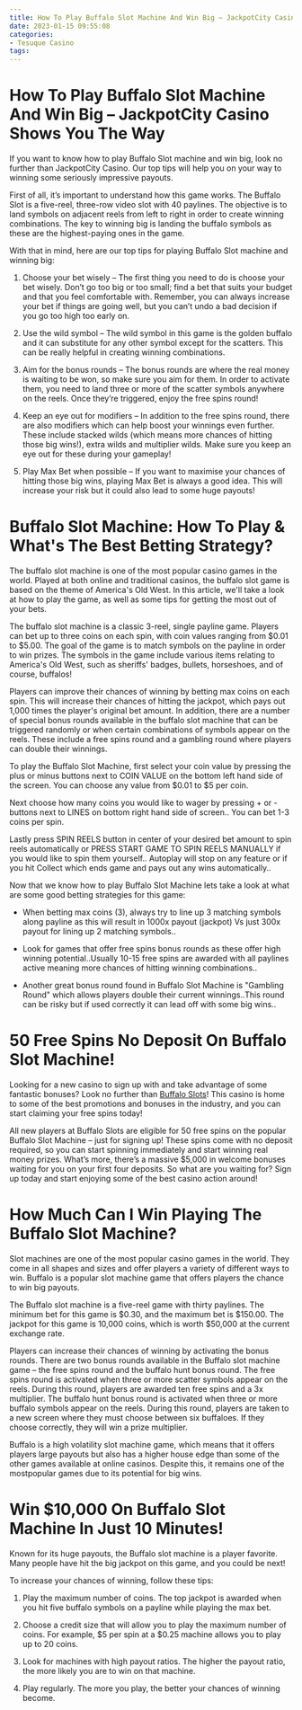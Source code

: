 ```yaml
---
title: How To Play Buffalo Slot Machine And Win Big – JackpotCity Casino Shows You The Way
date: 2023-01-15 09:55:08
categories:
- Tesuque Casino
tags:
---
```



#  How To Play Buffalo Slot Machine And Win Big – JackpotCity Casino Shows You The Way

If you want to know how to play Buffalo Slot machine and win big, look no further than JackpotCity Casino. Our top tips will help you on your way to winning some seriously impressive payouts.

First of all, it’s important to understand how this game works. The Buffalo Slot is a five-reel, three-row video slot with 40 paylines. The objective is to land symbols on adjacent reels from left to right in order to create winning combinations. The key to winning big is landing the buffalo symbols as these are the highest-paying ones in the game.

With that in mind, here are our top tips for playing Buffalo Slot machine and winning big:

1) Choose your bet wisely – The first thing you need to do is choose your bet wisely. Don’t go too big or too small; find a bet that suits your budget and that you feel comfortable with. Remember, you can always increase your bet if things are going well, but you can’t undo a bad decision if you go too high too early on.

2) Use the wild symbol – The wild symbol in this game is the golden buffalo and it can substitute for any other symbol except for the scatters. This can be really helpful in creating winning combinations.

3) Aim for the bonus rounds – The bonus rounds are where the real money is waiting to be won, so make sure you aim for them. In order to activate them, you need to land three or more of the scatter symbols anywhere on the reels. Once they’re triggered, enjoy the free spins round!

4) Keep an eye out for modifiers – In addition to the free spins round, there are also modifiers which can help boost your winnings even further. These include stacked wilds (which means more chances of hitting those big wins!), extra wilds and multiplier wilds. Make sure you keep an eye out for these during your gameplay!

5) Play Max Bet when possible – If you want to maximise your chances of hitting those big wins, playing Max Bet is always a good idea. This will increase your risk but it could also lead to some huge payouts!

#  Buffalo Slot Machine: How To Play & What's The Best Betting Strategy? 

The buffalo slot machine is one of the most popular casino games in the world. Played at both online and traditional casinos, the buffalo slot game is based on the theme of America's Old West. In this article, we'll take a look at how to play the game, as well as some tips for getting the most out of your bets.

The buffalo slot machine is a classic 3-reel, single payline game. Players can bet up to three coins on each spin, with coin values ranging from $0.01 to $5.00. The goal of the game is to match symbols on the payline in order to win prizes. The symbols in the game include various items relating to America's Old West, such as sheriffs' badges, bullets, horseshoes, and of course, buffalos!

Players can improve their chances of winning by betting max coins on each spin. This will increase their chances of hitting the jackpot, which pays out 1,000 times the player's original bet amount. In addition, there are a number of special bonus rounds available in the buffalo slot machine that can be triggered randomly or when certain combinations of symbols appear on the reels. These include a free spins round and a gambling round where players can double their winnings.

To play the Buffalo Slot Machine, first select your coin value by pressing the plus or minus buttons next to COIN VALUE on the bottom left hand side of the screen. You can choose any value from $0.01 to $5 per coin. 

Next choose how many coins you would like to wager by pressing + or - buttons next to LINES on bottom right hand side of screen.. You can bet 1-3 coins per spin. 

Lastly press SPIN REELS button in center of your desired bet amount to spin reels automatically or PRESS START GAME TO SPIN REELS MANUALLY if you would like to spin them yourself.. Autoplay will stop on any feature or if you hit Collect which ends game and pays out any wins automatically.. 

Now that we know how to play Buffalo Slot Machine lets take a look at what are some good betting strategies for this game: 


- When betting max coins (3), always try to line up 3 matching symbols along payline as this will result in 1000x payout (jackpot) Vs just 300x payout for lining up 2 matching symbols.. 

- Look for games that offer free spins bonus rounds as these offer high winning potential..Usually 10-15 free spins are awarded with all paylines active meaning more chances of hitting winning combinations.. 

- Another great bonus round found in Buffalo Slot Machine is "Gambling Round" which allows players double their current winnings..This round can be risky but if used correctly it can lead off with some big wins..

#  50 Free Spins No Deposit On Buffalo Slot Machine! 

Looking for a new casino to sign up with and take advantage of some fantastic bonuses? Look no further than <a href="https://www.freespinsnodeposit.com/casino/buffalo-slots">Buffalo Slots</a>! This casino is home to some of the best promotions and bonuses in the industry, and you can start claiming your free spins today!

All new players at Buffalo Slots are eligible for 50 free spins on the popular Buffalo Slot Machine – just for signing up! These spins come with no deposit required, so you can start spinning immediately and start winning real money prizes. What’s more, there’s a massive $5,000 in welcome bonuses waiting for you on your first four deposits. So what are you waiting for? Sign up today and start enjoying some of the best casino action around!

#  How Much Can I Win Playing The Buffalo Slot Machine? 

Slot machines are one of the most popular casino games in the world. They come in all shapes and sizes and offer players a variety of different ways to win. Buffalo is a popular slot machine game that offers players the chance to win big payouts.

The Buffalo slot machine is a five-reel game with thirty paylines. The minimum bet for this game is $0.30, and the maximum bet is $150.00. The jackpot for this game is 10,000 coins, which is worth $50,000 at the current exchange rate.

Players can increase their chances of winning by activating the bonus rounds. There are two bonus rounds available in the Buffalo slot machine game – the free spins round and the buffalo hunt bonus round. The free spins round is activated when three or more scatter symbols appear on the reels. During this round, players are awarded ten free spins and a 3x multiplier. The buffalo hunt bonus round is activated when three or more buffalo symbols appear on the reels. During this round, players are taken to a new screen where they must choose between six buffaloes. If they choose correctly, they will win a prize multiplier.

Buffalo is a high volatility slot machine game, which means that it offers players large payouts but also has a higher house edge than some of the other games available at online casinos. Despite this, it remains one of the mostpopular games due to its potential for big wins.

#  Win $10,000 On Buffalo Slot Machine In Just 10 Minutes!

Known for its huge payouts, the Buffalo slot machine is a player favorite. Many people have hit the big jackpot on this game, and you could be next!

To increase your chances of winning, follow these tips:

1. Play the maximum number of coins. The top jackpot is awarded when you hit five buffalo symbols on a payline while playing the max bet.

2. Choose a credit size that will allow you to play the maximum number of coins. For example, $5 per spin at a $0.25 machine allows you to play up to 20 coins.

3. Look for machines with high payout ratios. The higher the payout ratio, the more likely you are to win on that machine.

4. Play regularly. The more you play, the better your chances of winning become.